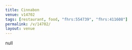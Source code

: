 ```yaml
---
title: Cinnabon
venue: v14702
tags: [restaurant, food, "fhrs:554739", "fhrs:411608"]
permalink: /v/14702/
layout: venue
---
```

null